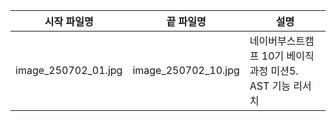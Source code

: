 | 시작 파일명 | 끝 파일명 | 설명|
| -- | -- | -- |
| image_250702_01.jpg | image_250702_10.jpg | 네이버부스트캠프 10기 베이직과정 미션5. AST 기능 리서치|
